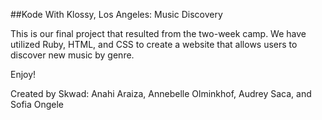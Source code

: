 

##Kode With Klossy, Los Angeles: Music Discovery

This is our final project that resulted from the two-week camp. We have utilized Ruby, HTML, and CSS to create a website that allows users to discover new music by genre.

Enjoy!

Created by Skwad: Anahi Araiza, Annebelle Olminkhof, Audrey Saca, and Sofia Ongele